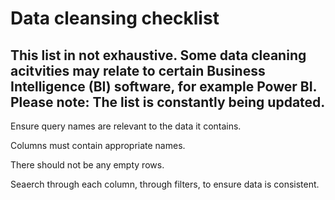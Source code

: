 # **Data cleansing checklist**

## This list in not exhaustive. Some data cleaning acitvities may relate to certain Business Intelligence (BI) software, for example Power BI. Please note: The list is constantly being updated.

Ensure query names are relevant to the data it contains.

Columns must contain appropriate names.

There should not be any empty rows.

Seaerch through each column, through filters, to ensure data is consistent.
